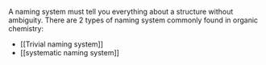 A naming system must tell you everything about a structure without ambiguity. There are 2 types of naming system commonly found in organic chemistry:

+ [[Trivial naming system]]
+ [[systematic naming system]]
